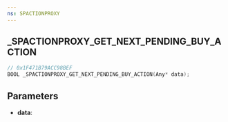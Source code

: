 ```yaml
---
ns: SPACTIONPROXY
---
```

## _SPACTIONPROXY_GET_NEXT_PENDING_BUY_ACTION

```c
// 0x1F471B79ACC98BEF
BOOL _SPACTIONPROXY_GET_NEXT_PENDING_BUY_ACTION(Any* data);
```

## Parameters
* **data**:
